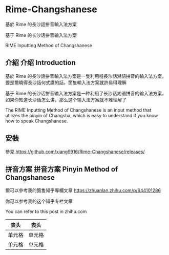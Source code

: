 # Rime-Changshanese
基於 Rime 的長沙話拼音輸入法方案

基于 Rime 的长沙话拼音输入法方案

RIME Inputting Method of Changshanese

## 介紹 介绍 Introduction
基於 Rime 的長沙話拼音輸入法方案是一隻利用噠長沙話湘語拼音的輸入法方案，要是爾曉得長沙話何式講的話，箇隻輸入法方案就許易得理解

基于 Rime 的长沙话拼音输入法方案是一种利用了长沙话湘语拼音的输入法方案，如果你知道长沙话怎么讲，那么这个输入法方案就不难理解了

The RIME Inputting Method of Changshanese is an input method that utilizes the pinyin of Changsha, which is easy to understand if you know how to speak Changshanese.

## 安裝

參見 https://github.com/xiang9916/Rime-Changshanese/releases/

## 拼音方案 拼音方案 Pinyin Method of Changshanese
爾可以參考我的箇隻知乎專欄文章 https://zhuanlan.zhihu.com/p/644101286

你可以参考我的这个知乎专栏文章

You can refer to this post in zhihu.com

|  表头  |  表头  |
|  ----  |  ----  |
| 单元格  | 单元格 |
| 单元格  | 单元格 |